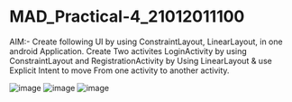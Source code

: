 # MAD_Practical-4_21012011100

AIM:- Create following UI by using ConstraintLayout, LinearLayout, in one android Application. Create Two activites LoginActivity by using ConstraintLayout and RegistrationActivity by
Using LinearLayout & use Explicit Intent to move From one activity to another activity.


![image](https://github.com/Priyansh20patel/MAD_Practical-4_21012011100/assets/98640432/6d558613-e038-460a-8a66-fdc1a54a5ace)
![image](https://github.com/Priyansh20patel/MAD_Practical-4_21012011100/assets/98640432/b34500bb-57da-47da-97e3-b0ee3f32f59f)
![image](https://github.com/Priyansh20patel/MAD_Practical-4_21012011100/assets/98640432/8e0eb340-cc28-4f6d-8967-7477357c5957)



